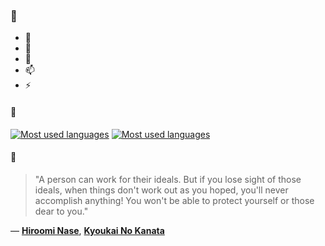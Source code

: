 ### 👋

- 🔭
- 🌱
- 💬
- 📫
- ⚡

#### 🧏

[![Most used languages](https://github-readme-stats-aynah.vercel.app/api/top-langs/?username=aynh&theme=solarized-dark&langs_count=6&layout=compact&hide_title=true)](https://github.com/anuraghazra/github-readme-stats#gh-dark-mode-only)
[![Most used languages](https://github-readme-stats-aynah.vercel.app/api/top-langs/?username=aynh&theme=solarized-light&langs_count=6&layout=compact&hide_title=true)](https://github.com/anuraghazra/github-readme-stats#gh-light-mode-only)

#### 💬

> "A person can work for their ideals. But if you lose sight of those ideals, when things don't work out as you hoped, you'll never accomplish anything! You won't be able to protect yourself or those dear to you."

&mdash; [**Hiroomi Nase**](https://myanimelist.net/character.php?q=Hiroomi%20Nase&cat=character), [**Kyoukai No Kanata**](https://myanimelist.net/search/all?q=Kyoukai%20No%20Kanata&cat=all)
